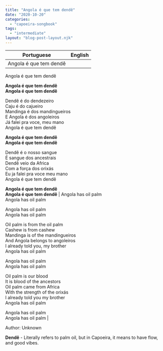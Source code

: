 ```yaml
---
title: "Angola é que tem dendê"
date: "2020-10-20"
categories: 
  - "capoeira-songbook"
tags: 
  - "intermediate"
layout: "blog-post-layout.njk"
---
```


| Portuguese | English |
| --- | --- |
| Angola é que tem dendê  
Angola é que tem dendê  
  
**Angola é que tem dendê  
Angola é que tem dendê**  
  
Dendê é do dendezeiro  
Caju é do cajueiro  
Mandinga é dos mandingueiros  
E Angola é dos angoleiros  
Já falei pra voce, meu mano  
Angola é que tem dendê  
  
**Angola é que tem dendê  
Angola é que tem dendê**  
  
Dendê é o nosso sangue  
É sangue dos ancestrais  
Dendê veio da Africa  
Com a força dos orixás  
Eu ja falei pra voce meu mano  
Angola é que tem dendê  
  
**Angola é que tem dendê  
Angola é que tem dendê** | Angola has oil palm  
Angola has oil palm  
  
Angola has oil palm  
Angola has oil palm  
  
Oil palm is from the oil palm  
Cashew is from cashew  
Mandinga is of the mandingueiros  
And Angola belongs to angoleiros  
I already told you, my brother  
Angola has oil palm  
  
Angola has oil palm  
Angola has oil palm  
  
Oil palm is our blood  
It is blood of the ancestors  
Oil palm came from Africa  
With the strength of the orixás  
I already told you my brother  
Angola has oil palm  
  
Angola has oil palm  
Angola has oil palm |

<figcaption>

Author: Unknown

</figcaption>

**Dendê** - Literally refers to palm oil, but in Capoeira, it means to have flow, and good vibes.
